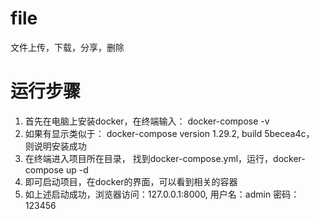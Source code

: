 # file
文件上传，下载，分享，删除

# 运行步骤
1. 首先在电脑上安装docker，在终端输入：  docker-compose -v
2. 如果有显示类似于： docker-compose version 1.29.2, build 5becea4c， 则说明安装成功
3. 在终端进入项目所在目录， 找到docker-compose.yml，运行，docker-compose up -d
4. 即可启动项目，在docker的界面，可以看到相关的容器
5. 如上述启动成功，浏览器访问：127.0.0.1:8000,  用户名：admin  密码：123456

